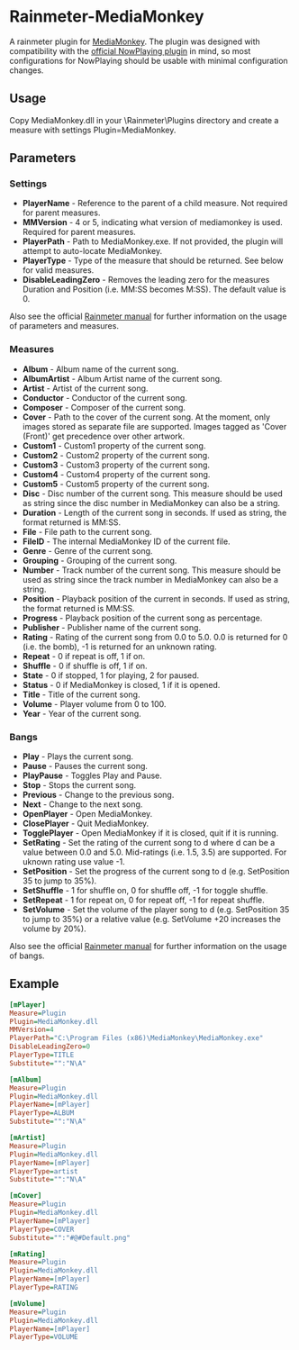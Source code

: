 # Rainmeter-MediaMonkey
A rainmeter plugin for [MediaMonkey](http://www.mediamonkey.com). The plugin was designed with compatibility with the [official NowPlaying plugin](https://docs.rainmeter.net/manual-beta/plugins/nowplaying/) in mind, so most configurations for NowPlaying should be usable with minimal configuration changes.

## Usage
Copy MediaMonkey.dll in your \Rainmeter\Plugins directory and create a measure with settings Plugin=MediaMonkey.

## Parameters
### Settings
- __PlayerName__ - Reference to the parent of a child measure. Not required for parent measures.
- __MMVersion__ - 4 or 5, indicating what version of mediamonkey is used. Required for parent measures.
- __PlayerPath__ - Path to MediaMonkey.exe. If not provided, the plugin will attempt to auto-locate MediaMonkey.
- __PlayerType__ - Type of the measure that should be returned. See below for valid measures.
- __DisableLeadingZero__ - Removes the leading zero for the measures Duration and Position (i.e. MM:SS becomes M:SS). The default value is 0.


Also see the official [Rainmeter manual](https://docs.rainmeter.net/manual/measures/) for further information on the usage of parameters and measures.

### Measures
- __Album__ - Album name of the current song.
- __AlbumArtist__ - Album Artist name of the current song.
- __Artist__ - Artist of the current song.
- __Conductor__ - Conductor of the current song.
- __Composer__ - Composer of the current song.
- __Cover__ - Path to the cover  of the current song. At the moment, only images stored as separate file are supported. Images tagged as 'Cover (Front)' get precedence over other artwork.
- __Custom1__ - Custom1 property of the current song.
- __Custom2__ - Custom2 property of the current song.
- __Custom3__ - Custom3 property of the current song.
- __Custom4__ - Custom4 property of the current song.
- __Custom5__ - Custom5 property of the current song.
- __Disc__ - Disc number of the current song. This measure should be used as string since the disc number in MediaMonkey can also be a string.
- __Duration__ - Length of the current song in seconds. If used as string, the format returned is MM:SS.
- __File__ - File path to the current song.
- __FileID__ - The internal MediaMonkey ID of the current file.
- __Genre__ - Genre of the current song.
- __Grouping__ - Grouping of the current song.
- __Number__ - Track number of the current song. This measure should be used as string since the track number in MediaMonkey can also be a string.
- __Position__ - Playback position of the current in seconds. If used as string, the format returned is MM:SS.
- __Progress__ - Playback position of the current song as percentage.
- __Publisher__ - Publisher name of the current song.
- __Rating__ - Rating of the current song from 0.0 to 5.0. 0.0 is returned for 0 (i.e. the bomb), -1 is returned for an unknown rating.
- __Repeat__ - 0 if repeat is off, 1 if on.
- __Shuffle__ - 0 if shuffle is off, 1 if on.
- __State__ - 0 if stopped, 1 for playing, 2 for paused.
- __Status__ - 0 if MediaMonkey is closed, 1 if it is opened.
- __Title__ - Title of the current song.
- __Volume__ - Player volume from 0 to 100.
- __Year__ - Year of the current song.


### Bangs
- __Play__ - Plays the current song.
- __Pause__ - Pauses the current song.
- __PlayPause__ - Toggles Play and Pause.
- __Stop__ - Stops the current song.
- __Previous__ - Change to the previous song.
- __Next__ - Change to the next song.
- __OpenPlayer__ - Open MediaMonkey.
- __ClosePlayer__ - Quit MediaMonkey.
- __TogglePlayer__ - Open MediaMonkey if it is closed, quit if it is running.
- __SetRating__ - Set the rating of the current song to d where d can be a value between 0.0 and 5.0. Mid-ratings (i.e. 1.5, 3.5) are supported. For uknown rating use value -1.
- __SetPosition__ - Set the progress of the current song to d (e.g. SetPosition 35 to jump to 35%).
- __SetShuffle__ - 1 for shuffle on, 0 for shuffle off, -1 for toggle shuffle.
- __SetRepeat__ - 1 for repeat on, 0 for repeat off, -1 for repeat shuffle.
- __SetVolume__ - Set the volume of the player song to d (e.g. SetPosition 35 to jump to 35%) or a relative value (e.g. SetVolume +20 increases the volume by 20%).


Also see the official [Rainmeter manual](https://docs.rainmeter.net/manual-beta/bangs/#CommandMeasure) for further information on the usage of bangs.

## Example
```ini
[mPlayer]
Measure=Plugin
Plugin=MediaMonkey.dll
MMVersion=4
PlayerPath="C:\Program Files (x86)\MediaMonkey\MediaMonkey.exe"
DisableLeadingZero=0
PlayerType=TITLE
Substitute="":"N\A"

[mAlbum]
Measure=Plugin
Plugin=MediaMonkey.dll
PlayerName=[mPlayer]
PlayerType=ALBUM
Substitute="":"N\A"

[mArtist]
Measure=Plugin
Plugin=MediaMonkey.dll
PlayerName=[mPlayer]
PlayerType=artist
Substitute="":"N\A"

[mCover]
Measure=Plugin
Plugin=MediaMonkey.dll
PlayerName=[mPlayer]
PlayerType=COVER
Substitute="":"#@#Default.png"

[mRating]
Measure=Plugin
Plugin=MediaMonkey.dll
PlayerName=[mPlayer]
PlayerType=RATING

[mVolume]
Measure=Plugin
Plugin=MediaMonkey.dll
PlayerName=[mPlayer]
PlayerType=VOLUME
```